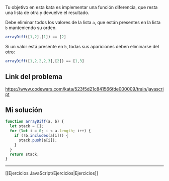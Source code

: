 Tu objetivo en esta kata es implementar una función diferencia, que resta una lista de otra y devuelve el resultado.  
  
Debe eliminar todos los valores de la lista `a`, que están presentes en la lista `b` manteniendo su orden.

```javascript
arrayDiff([1,2],[1]) == [2]
```

Si un valor está presente en `b`, todas sus apariciones deben eliminarse del otro:

```javascript
arrayDiff([1,2,2,2,3],[2]) == [1,3]
```

## Link del problema

https://www.codewars.com/kata/523f5d21c841566fde000009/train/javascript

## Mi solución

```js
function arrayDiff(a, b) {
  let stack = [];
  for (let i = 0; i < a.length; i++) {
    if (!b.includes(a[i])) {
      stack.push(a[i]);
    }
  }
  return stack;
}
```

__________

[[Ejercicios JavaScript/Ejercicios|Ejercicios]]